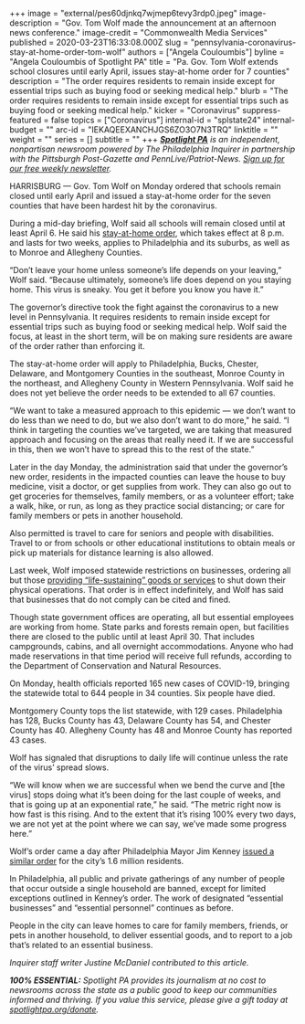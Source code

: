 +++
image = "external/pes60djnkq7wjmep6tevy3rdp0.jpeg"
image-description = "Gov. Tom Wolf made the announcement at an afternoon news conference."
image-credit = "Commonwealth Media Services"
published = 2020-03-23T16:33:08.000Z
slug = "pennsylvania-coronavirus-stay-at-home-order-tom-wolf"
authors = ["Angela Couloumbis"]
byline = "Angela Couloumbis of Spotlight PA"
title = "Pa. Gov. Tom Wolf extends school closures until early April, issues stay-at-home order for 7 counties"
description = "The order requires residents to remain inside except for essential trips such as buying food or seeking medical help."
blurb = "The order requires residents to remain inside except for essential trips such as buying food or seeking medical help."
kicker = "Coronavirus"
suppress-featured = false
topics = ["Coronavirus"]
internal-id = "splstate24"
internal-budget = ""
arc-id = "IEKAQEEXANCHJGS6ZO3O7N3TRQ"
linktitle = ""
weight = ""
series = []
subtitle = ""
+++
<a href="https://www.spotlightpa.org/"><i><b>Spotlight PA</b></i></a><i> is an independent, nonpartisan newsroom powered by The Philadelphia Inquirer in partnership with the Pittsburgh Post-Gazette and PennLive/Patriot-News. </i><a href="https://www.spotlightpa.org/newsletters"><i>Sign up for our free weekly newsletter</i></a><i>.</i>

HARRISBURG — Gov. Tom Wolf on Monday ordered that schools remain closed until early April and issued a stay-at-home order for the seven counties that have been hardest hit by the coronavirus.

During a mid-day briefing, Wolf said all schools will remain closed until at least April 6. He said his [stay-at-home order](https://www.spotlightpa.org/news/2020/03/pennsylvania-pa-coronavirus-stay-at-home-tom-wolf-details/), which takes effect at 8 p.m. and lasts for two weeks, applies to Philadelphia and its suburbs, as well as to Monroe and Allegheny Counties.

“Don’t leave your home unless someone’s life depends on your leaving,” Wolf said. “Because ultimately, someone’s life does depend on you staying home. This virus is sneaky. You get it before you know you have it.”

The governor’s directive took the fight against the coronavirus to a new level in Pennsylvania. It requires residents to remain inside except for essential trips such as buying food or seeking medical help. Wolf said the focus, at least in the short term, will be on making sure residents are aware of the order rather than enforcing it.

<script src="https://www.spotlightpa.org/embed.js" async></script><div data-spl-embed-version="1" data-spl-src="https://www.spotlightpa.org/embeds/donate/"></div>

The stay-at-home order will apply to Philadelphia, Bucks, Chester, Delaware, and Montgomery Counties in the southeast, Monroe County in the northeast, and Allegheny County in Western Pennsylvania. Wolf said he does not yet believe the order needs to be extended to all 67 counties.

“We want to take a measured approach to this epidemic — we don’t want to do less than we need to do, but we also don’t want to do more," he said. “I think in targeting the counties we’ve targeted, we are taking that measured approach and focusing on the areas that really need it. If we are successful in this, then we won’t have to spread this to the rest of the state.”

Later in the day Monday, the administration said that under the governor’s new order, residents in the impacted counties can leave the house to buy medicine, visit a doctor, or get supplies from work. They can also go out to get groceries for themselves, family members, or as a volunteer effort; take a walk, hike, or run, as long as they practice social distancing; or care for family members or pets in another household.

Also permitted is travel to care for seniors and people with disabilities. Travel to or from schools or other educational institutions to obtain meals or pick up materials for distance learning is also allowed.

Last week, Wolf imposed statewide restrictions on businesses, ordering all but those [providing “life-sustaining” goods or services](https://www.spotlightpa.org/news/2020/03/pennsylvania-coronavirus-life-sustaining-wolf-mandatory-shutdown-order-full-list/) to shut down their physical operations. That order is in effect indefinitely, and Wolf has said that businesses that do not comply can be cited and fined.

Though state government offices are operating, all but essential employees are working from home. State parks and forests remain open, but facilities there are closed to the public until at least April 30. That includes campgrounds, cabins, and all overnight accommodations. Anyone who had made reservations in that time period will receive full refunds, according to the Department of Conservation and Natural Resources.

<script src="https://www.spotlightpa.org/embed.js" async></script><div data-spl-embed-version="1" data-spl-src="https://www.spotlightpa.org/embeds/newsletter/"></div>

On Monday, health officials reported 165 new cases of COVID-19, bringing the statewide total to 644 people in 34 counties. Six people have died.

Montgomery County tops the list statewide, with 129 cases. Philadelphia has 128, Bucks County has 43, Delaware County has 54, and Chester County has 40. Allegheny County has 48 and Monroe County has reported 43 cases.

Wolf has signaled that disruptions to daily life will continue unless the rate of the virus’ spread slows.

“We will know when we are successful when we bend the curve and \[the virus] stops doing what it’s been doing for the last couple of weeks, and that is going up at an exponential rate,” he said. “The metric right now is how fast is this rising. And to the extent that it’s rising 100% every two days, we are not yet at the point where we can say, we’ve made some progress here.”

Wolf’s order came a day after Philadelphia Mayor Jim Kenney [issued a similar order](https://www.inquirer.com/health/coronavirus/stay-at-home-order-kenney-covid-19-coronavirus-wolf-murphy-20200323.html) for the city’s 1.6 million residents.

In Philadelphia, all public and private gatherings of any number of people that occur outside a single household are banned, except for limited exceptions outlined in Kenney’s order. The work of designated “essential businesses” and “essential personnel” continues as before.

People in the city can leave homes to care for family members, friends, or pets in another household, to deliver essential goods, and to report to a job that’s related to an essential business.

*Inquirer staff writer Justine McDaniel contributed to this article.*

<i><b>100% ESSENTIAL:</b></i><i> Spotlight PA provides its journalism at no cost to newsrooms across the state as a public good to keep our communities informed and thriving. If you value this service, please give a gift today at </i><a href="https://www.spotlightpa.org/donate"><i>spotlightpa.org/donate</i></a><i>.</i>

<script src="https://www.spotlightpa.org/embed.js" async></script><div data-spl-embed-version="1" data-spl-src="https://www.spotlightpa.org/embeds/tips/?tip_text=Do%20you%20have%20a%20tip%20about%20%3Cb%3Ehow%20Pa.'s%20government%20is%20responding%20to%20the%20coronavirus%3C%2Fb%3E%3F%20Tell%20us."></div>